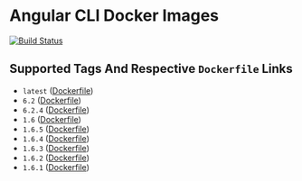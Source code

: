 # Angular CLI Docker Images

[![Build Status](https://travis-ci.org/schroedan/docker-hub-ng.svg?branch=master)](https://travis-ci.org/schroedan/docker-hub-ng)

## Supported Tags And Respective `Dockerfile` Links

* `latest` ([Dockerfile](https://github.com/schroedan/docker-hub-ng/blob/master/6.2/Dockerfile))
* `6.2` ([Dockerfile](https://github.com/schroedan/docker-hub-ng/blob/6.2/6.2/Dockerfile))
* `6.2.4` ([Dockerfile](https://github.com/schroedan/docker-hub-ng/blob/6.2.4/6.2/Dockerfile))
* `1.6` ([Dockerfile](https://github.com/schroedan/docker-hub-ng/blob/1.6/1.6/Dockerfile))
* `1.6.5` ([Dockerfile](https://github.com/schroedan/docker-hub-ng/blob/1.6.5/1.6/Dockerfile))
* `1.6.4` ([Dockerfile](https://github.com/schroedan/docker-hub-ng/blob/1.6.4/1.6/Dockerfile))
* `1.6.3` ([Dockerfile](https://github.com/schroedan/docker-hub-ng/blob/1.6.3/1.6/Dockerfile))
* `1.6.2` ([Dockerfile](https://github.com/schroedan/docker-hub-ng/blob/1.6.2/1.6/Dockerfile))
* `1.6.1` ([Dockerfile](https://github.com/schroedan/docker-hub-ng/blob/1.6.1/1.6/Dockerfile))
